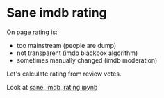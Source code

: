 # Sane imdb rating

On page rating is:

- too mainstream (people are dump)
- not transparent (imdb blackbox algorithm)
- sometimes manually changed (imdb moderation)

Let's calculate rating from review votes.

Look at [sane_imdb_rating.ipynb](sane_imdb_rating.ipynb)